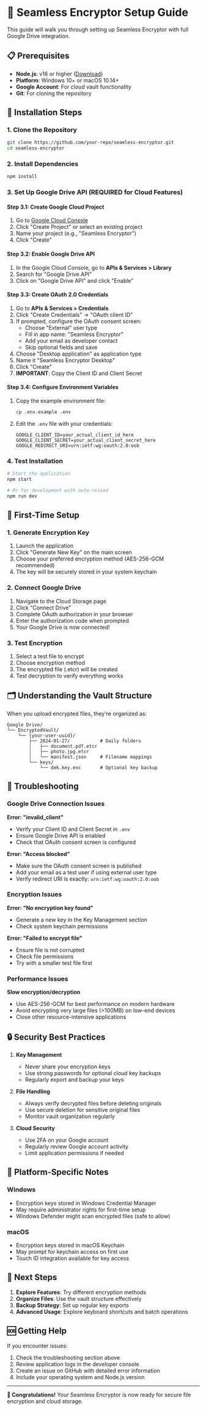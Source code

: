 # 🚀 Seamless Encryptor Setup Guide

This guide will walk you through setting up Seamless Encryptor with full Google Drive integration.

## 📋 Prerequisites

- **Node.js**: v16 or higher ([Download](https://nodejs.org/))
- **Platform**: Windows 10+ or macOS 10.14+
- **Google Account**: For cloud vault functionality
- **Git**: For cloning the repository

## 🔧 Installation Steps

### 1. Clone the Repository
```bash
git clone https://github.com/your-repo/seamless-encryptor.git
cd seamless-encryptor
```

### 2. Install Dependencies
```bash
npm install
```

### 3. Set Up Google Drive API (REQUIRED for Cloud Features)

#### Step 3.1: Create Google Cloud Project
1. Go to [Google Cloud Console](https://console.cloud.google.com/)
2. Click "Create Project" or select an existing project
3. Name your project (e.g., "Seamless Encryptor")
4. Click "Create"

#### Step 3.2: Enable Google Drive API
1. In the Google Cloud Console, go to **APIs & Services > Library**
2. Search for "Google Drive API"
3. Click on "Google Drive API" and click "Enable"

#### Step 3.3: Create OAuth 2.0 Credentials
1. Go to **APIs & Services > Credentials**
2. Click "Create Credentials" → "OAuth client ID"
3. If prompted, configure the OAuth consent screen:
   - Choose "External" user type
   - Fill in app name: "Seamless Encryptor"
   - Add your email as developer contact
   - Skip optional fields and save
4. Choose "Desktop application" as application type
5. Name it "Seamless Encryptor Desktop"
6. Click "Create"
7. **IMPORTANT**: Copy the Client ID and Client Secret

#### Step 3.4: Configure Environment Variables
1. Copy the example environment file:
   ```bash
   cp .env.example .env
   ```

2. Edit the `.env` file with your credentials:
   ```env
   GOOGLE_CLIENT_ID=your_actual_client_id_here
   GOOGLE_CLIENT_SECRET=your_actual_client_secret_here
   GOOGLE_REDIRECT_URI=urn:ietf:wg:oauth:2.0:oob
   ```

### 4. Test Installation
```bash
# Start the application
npm start

# Or for development with auto-reload
npm run dev
```

## 🔐 First-Time Setup

### 1. Generate Encryption Key
1. Launch the application
2. Click "Generate New Key" on the main screen
3. Choose your preferred encryption method (AES-256-GCM recommended)
4. The key will be securely stored in your system keychain

### 2. Connect Google Drive
1. Navigate to the Cloud Storage page
2. Click "Connect Drive"
3. Complete OAuth authorization in your browser
4. Enter the authorization code when prompted
5. Your Google Drive is now connected!

### 3. Test Encryption
1. Select a test file to encrypt
2. Choose encryption method
3. The encrypted file (.etcr) will be created
4. Test decryption to verify everything works

## 🗂️ Understanding the Vault Structure

When you upload encrypted files, they're organized as:
```
Google Drive/
└── EncryptedVault/
    └── {your-user-uuid}/
        ├── 2024-01-27/           # Daily folders
        │   ├── document.pdf.etcr
        │   ├── photo.jpg.etcr
        │   └── manifest.json     # Filename mappings
        └── keys/
            └── dek.key.enc       # Optional key backup
```

## 🔧 Troubleshooting

### Google Drive Connection Issues

**Error: "invalid_client"**
- Verify your Client ID and Client Secret in `.env`
- Ensure Google Drive API is enabled
- Check that OAuth consent screen is configured

**Error: "Access blocked"**
- Make sure the OAuth consent screen is published
- Add your email as a test user if using external user type
- Verify redirect URI is exactly: `urn:ietf:wg:oauth:2.0:oob`

### Encryption Issues

**Error: "No encryption key found"**
- Generate a new key in the Key Management section
- Check system keychain permissions

**Error: "Failed to encrypt file"**
- Ensure file is not corrupted
- Check file permissions
- Try with a smaller test file first

### Performance Issues

**Slow encryption/decryption**
- Use AES-256-GCM for best performance on modern hardware
- Avoid encrypting very large files (>100MB) on low-end devices
- Close other resource-intensive applications

## 🔒 Security Best Practices

1. **Key Management**
   - Never share your encryption keys
   - Use strong passwords for optional cloud key backups
   - Regularly export and backup your keys

2. **File Handling**
   - Always verify decrypted files before deleting originals
   - Use secure deletion for sensitive original files
   - Monitor vault organization regularly

3. **Cloud Security**
   - Use 2FA on your Google account
   - Regularly review Google account activity
   - Limit application permissions if needed

## 📱 Platform-Specific Notes

### Windows
- Encryption keys stored in Windows Credential Manager
- May require administrator rights for first-time setup
- Windows Defender might scan encrypted files (safe to allow)

### macOS
- Encryption keys stored in macOS Keychain
- May prompt for keychain access on first use
- Touch ID integration available for key access

## 🎯 Next Steps

1. **Explore Features**: Try different encryption methods
2. **Organize Files**: Use the vault structure effectively
3. **Backup Strategy**: Set up regular key exports
4. **Advanced Usage**: Explore keyboard shortcuts and batch operations

## 🆘 Getting Help

If you encounter issues:
1. Check the troubleshooting section above
2. Review application logs in the developer console
3. Create an issue on GitHub with detailed error information
4. Include your operating system and Node.js version

---

**🎉 Congratulations!** Your Seamless Encryptor is now ready for secure file encryption and cloud storage. 